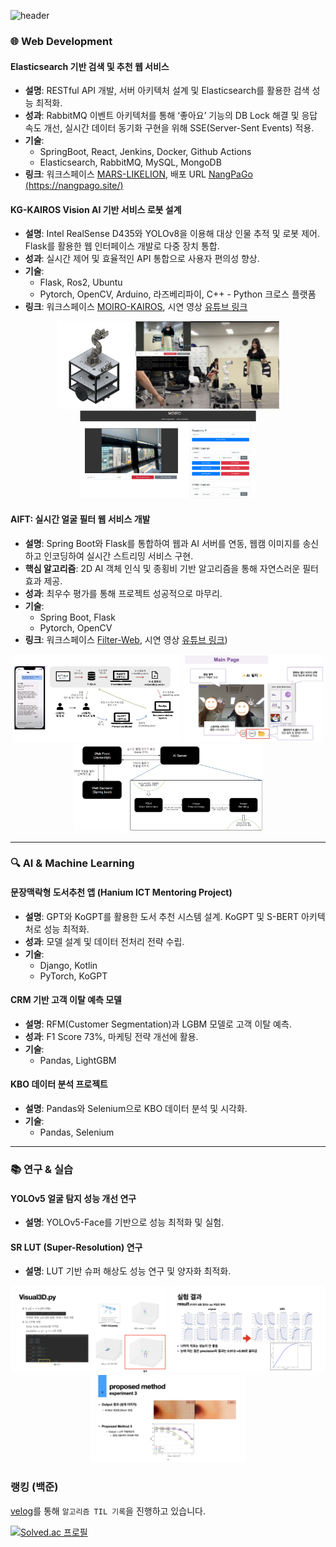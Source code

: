 ![header](https://capsule-render.vercel.app/api?type=waving&color=gradient&height=220&section=footer&text=yeonju52&fontSize=60&fontAlignY=75&desc=The%20journey%20is%20the%20reward&descAlignY=53&descSize=25)

### 🌐 **Web Development**  
#### **Elasticsearch 기반 검색 및 추천 웹 서비스**  
- **설명**: RESTful API 개발, 서버 아키텍처 설계 및 Elasticsearch를 활용한 검색 성능 최적화.  
- **성과**: RabbitMQ 이벤트 아키텍처를 통해 ‘좋아요’ 기능의 DB Lock 해결 및 응답 속도 개선, 실시간 데이터 동기화 구현을 위해 SSE(Server-Sent Events) 적용.  
- **기술**:  
  - SpringBoot, React, Jenkins, Docker, Github Actions
  - Elasticsearch, RabbitMQ, MySQL, MongoDB
- **링크**: 워크스페이스 [MARS-LIKELION](https://github.com/MARS-LIKELION/NangPaGo), 배포 URL [NangPaGo (https://nangpago.site/)](https://nangpago.site/)

#### **KG-KAIROS Vision AI 기반 서비스 로봇 설계**  
- **설명**: Intel RealSense D435와 YOLOv8을 이용해 대상 인물 추적 및 로봇 제어. Flask를 활용한 웹 인터페이스 개발로 다중 장치 통합.
- **성과**: 실시간 제어 및 효율적인 API 통합으로 사용자 편의성 향상.
- **기술**:  
  - Flask, Ros2, Ubuntu
  - Pytorch, OpenCV, Arduino, 라즈베리파이, C++ - Python 크로스 플랫폼
- **링크**: 워크스페이스 [MOIRO-KAIROS](https://github.com/MOIRO-KAIROS/moiro_ws), 시연 영상 [유튜브 링크](https://www.youtube.com/watch?v=wvV16o518Vw&themeRefresh=1)
<p align="center">
  <img src="img/MOIRO/MOIRO_HW.png" alt="Image 111" height="140"/>
  <img src="img/MOIRO/MOIRO_Result.png" alt="Image 222" height="140"/>
  <img src="img/MOIRO/MOIRO_WEB.png" alt="Image 333" height="140"/>
</p>

#### **AIFT: 실시간 얼굴 필터 웹 서비스 개발**  
- **설명**: Spring Boot와 Flask를 통합하여 웹과 AI 서버를 연동, 웹캠 이미지를 송신하고 인코딩하여 실시간 스트리밍 서비스 구현.  
- **핵심 알고리즘**: 2D AI 객체 인식 및 종횡비 기반 알고리즘을 통해 자연스러운 필터 효과 제공.  
- **성과**: 최우수 평가를 통해 프로젝트 성공적으로 마무리.
- **기술**:
  - Spring Boot, Flask
  - Pytorch, OpenCV
- **링크**: 워크스페이스 [Filter-Web](https://github.com/Filter-Web/AI), 시연 영상 [유튜브 링크](https://www.youtube.com/watch?v=wvV16o518Vw))
<p align="center">
  <img src="img/PROJECT/1_GPT_Prompt.png" alt="Image 11" height="140"/>
  <img src="img/PROJECT/2_FilterWeb1.jpeg" alt="Image 22" height="140"/>
  <img src="img/PROJECT/2_FilterWeb2.png" alt="Image 33" height="140"/>
</p>

---

### 🔍 **AI & Machine Learning**  
#### **문장맥락형 도서추천 앱 (Hanium ICT Mentoring Project)**  
- **설명**: GPT와 KoGPT를 활용한 도서 추천 시스템 설계. KoGPT 및 S-BERT 아키텍처로 성능 최적화.  
- **성과**: 모델 설계 및 데이터 전처리 전략 수립.  
- **기술**:  
  - Django, Kotlin
  - PyTorch, KoGPT

#### **CRM 기반 고객 이탈 예측 모델**  
- **설명**: RFM(Customer Segmentation)과 LGBM 모델로 고객 이탈 예측.  
- **성과**: F1 Score 73%, 마케팅 전략 개선에 활용.  
- **기술**:  
  - Pandas, LightGBM

#### **KBO 데이터 분석 프로젝트**  
- **설명**: Pandas와 Selenium으로 KBO 데이터 분석 및 시각화.  
- **기술**:  
  - Pandas, Selenium

---

### 📚 **연구 & 실습**  
#### **YOLOv5 얼굴 탐지 성능 개선 연구**  
- **설명**: YOLOv5-Face를 기반으로 성능 최적화 및 실험.  

#### **SR LUT (Super-Resolution) 연구**  
- **설명**: LUT 기반 슈퍼 해상도 성능 연구 및 양자화 최적화.  
<p align="center">
  <img src="img/INTERN/1_OpenPose.png" alt="Image 1" height="140"/>
  <img src="img/INTERN/2_YOLO_FACE.jpeg" alt="Image 2" height="140"/>
  <img src="img/INTERN/3_Bit-Depth_Expansion.jpeg" alt="Image 3" height="140"/>
</p>

### 랭킹 (백준)
[velog](https://velog.io/@yeonju52/series/%EC%BD%94%ED%85%8CC)를 통해 `알고리즘 TIL 기록`을 진행하고 있습니다.

[![Solved.ac
프로필](http://mazassumnida.wtf/api/v2/generate_badge?boj=yeonju509)](https://solved.ac/yeonju509)
